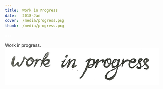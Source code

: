 ```yaml
---
title:  Work in Progress
date:   2018-Jan
cover:  /media/progress.png
thumb:  /media/progress.png

---
```


<!--more-->
Work in progress. 
![img](../media/progress.png)



